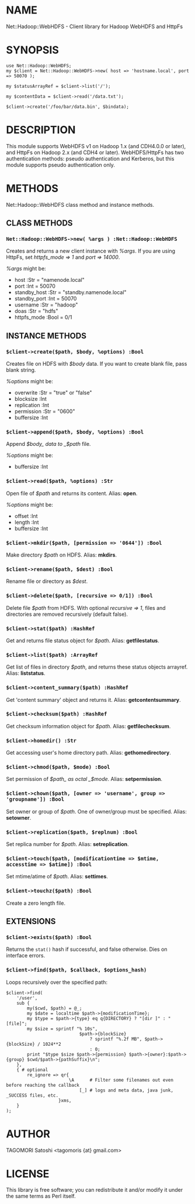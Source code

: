 # NAME

Net::Hadoop::WebHDFS - Client library for Hadoop WebHDFS and HttpFs

# SYNOPSIS

    use Net::Hadoop::WebHDFS;
    my $client = Net::Hadoop::WebHDFS->new( host => 'hostname.local', port => 50070 );

    my $statusArrayRef = $client->list('/');

    my $contentData = $client->read('/data.txt');

    $client->create('/foo/bar/data.bin', $bindata);

# DESCRIPTION

This module supports WebHDFS v1 on Hadoop 1.x (and CDH4.0.0 or later), and HttpFs on Hadoop 2.x (and CDH4 or later).
WebHDFS/HttpFs has two authentication methods: pseudo authentication and Kerberos, but this module supports pseudo authentication only.

# METHODS

Net::Hadoop::WebHDFS class method and instance methods.

## CLASS METHODS

### `Net::Hadoop::WebHDFS->new( %args ) :Net::Hadoop::WebHDFS`

Creates and returns a new client instance with _%args_.
If you are using HttpFs, set _httpfs\_mode => 1_ and _port => 14000_.

_%args_ might be:

- host :Str = "namenode.local"
- port :Int = 50070
- standby\_host :Str = "standby.namenode.local"
- standby\_port :Int = 50070
- username :Str = "hadoop"
- doas :Str = "hdfs"
- httpfs\_mode :Bool = 0/1

## INSTANCE METHODS

### `$client->create($path, $body, %options) :Bool`

Creates file on HDFS with _$body_ data. If you want to create blank file, pass blank string.

_%options_ might be:

- overwrite :Str = "true" or "false"
- blocksize :Int
- replication :Int
- permission :Str = "0600"
- buffersize :Int

### `$client->append($path, $body, %options) :Bool`

Append _$body_ data to _$path_ file.

_%options_ might be:

- buffersize :Int

### `$client->read($path, %options) :Str`

Open file of _$path_ and returns its content. Alias: **open**.

_%options_ might be:

- offset :Int
- length :Int
- buffersize :Int

### `$client->mkdir($path, [permission => '0644']) :Bool`

Make directory _$path_ on HDFS. Alias: **mkdirs**.

### `$client->rename($path, $dest) :Bool`

Rename file or directory as _$dest_.

### `$client->delete($path, [recursive => 0/1]) :Bool`

Delete file _$path_ from HDFS. With optional _recursive => 1_, files and directories are removed recursively (default false).

### `$client->stat($path) :HashRef`

Get and returns file status object for _$path_. Alias: **getfilestatus**.

### `$client->list($path) :ArrayRef`

Get list of files in directory _$path_, and returns these status objects arrayref. Alias: **liststatus**.

### `$client->content_summary($path) :HashRef`

Get 'content summary' object and returns it. Alias: **getcontentsummary**.

### `$client->checksum($path) :HashRef`

Get checksum information object for _$path_. Alias: **getfilechecksum**.

### `$client->homedir() :Str`

Get accessing user's home directory path. Alias: **gethomedirectory**.

### `$client->chmod($path, $mode) :Bool`

Set permission of _$path_ as octal _$mode_. Alias: **setpermission**.

### `$client->chown($path, [owner => 'username', group => 'groupname']) :Bool`

Set owner or group of _$path_. One of owner/group must be specified. Alias: **setowner**.

### `$client->replication($path, $replnum) :Bool`

Set replica number for _$path_. Alias: **setreplication**.

### `$client->touch($path, [modificationtime => $mtime, accesstime => $atime]) :Bool`

Set mtime/atime of _$path_. Alias: **settimes**.

### `$client->touchz($path) :Bool`

Create a zero length file.

## EXTENSIONS

### `$client->exists($path) :Bool`

Returns the `stat()` hash if successful, and false otherwise. Dies on
interface errors.

### `$client->find($path, $callback, $options_hash)`

Loops recursively over the specified path:

    $client->find(
        '/user',
        sub {
            my($cwd, $path) = @_;
            my $date = localtime $path->{modificationTime};
            my $type = $path->{type} eq q{DIRECTORY} ? "[dir ]" : "[file]";
            my $size = sprintf "% 10s",
                                $path->{blockSize}
                                    ? sprintf "%.2f MB", $path->{blockSize} / 1024**2
                                    : 0;
            print "$type $size $path->{permission} $path->{owner}:$path->{group} $cwd/$path->{pathSuffix}\n";
        },
        { # optional
            re_ignore => qr{
                            \A      # Filter some filenames out even before reaching the callback
                                [_] # logs and meta data, java junk, _SUCCESS files, etc.
                        }xms,
        }
    );

# AUTHOR

TAGOMORI Satoshi &lt;tagomoris {at} gmail.com>

# LICENSE

This library is free software; you can redistribute it and/or modify
it under the same terms as Perl itself.
